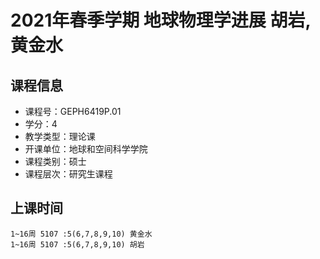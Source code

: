 # 2021年春季学期 地球物理学进展 胡岩, 黄金水






## 课程信息

- 课程号：GEPH6419P.01
- 学分：4
- 教学类型：理论课
- 开课单位：地球和空间科学学院
- 课程类别：硕士
- 课程层次：研究生课程

## 上课时间

```
1~16周 5107 :5(6,7,8,9,10) 黄金水
1~16周 5107 :5(6,7,8,9,10) 胡岩
```

